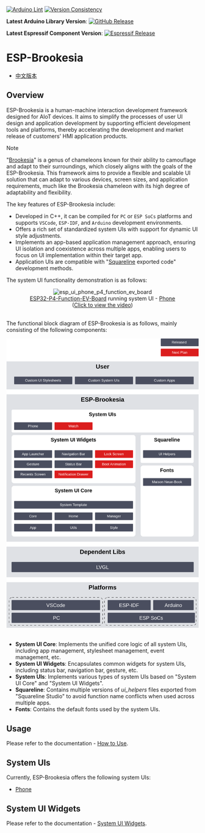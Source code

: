 [![Arduino Lint](https://github.com/espressif/esp-brookesia/actions/workflows/arduino_lint.yml/badge.svg)](https://github.com/espressif/esp-brookesia/actions/workflows/arduino_lint.yml) [![Version Consistency](https://github.com/espressif/esp-brookesia/actions/workflows/check_lib_versions.yml/badge.svg)](https://github.com/espressif/esp-brookesia/actions/workflows/check_lib_versions.yml)

**Latest Arduino Library Version**: [![GitHub Release](https://img.shields.io/github/v/release/espressif/esp-brookesia)](https://github.com/espressif/esp-brookesia/releases)

**Latest Espressif Component Version**: [![Espressif Release](https://components.espressif.com/components/espressif/esp-brookesia/badge.svg)](https://components.espressif.com/components/espressif/esp-brookesia)

# ESP-Brookesia

* [中文版本](./README_CN.md)

## Overview

ESP-Brookesia is a human-machine interaction development framework designed for AIoT devices. It aims to simplify the processes of user UI design and application development by supporting efficient development tools and platforms, thereby accelerating the development and market release of customers' HMI application products.

> [!NOTE]
> "[Brookesia](https://en.wikipedia.org/wiki/Brookesia)" is a genus of chameleons known for their ability to camouflage and adapt to their surroundings, which closely aligns with the goals of the ESP-Brookesia. This framework aims to provide a flexible and scalable UI solution that can adapt to various devices, screen sizes, and application requirements, much like the Brookesia chameleon with its high degree of adaptability and flexibility.

The key features of ESP-Brookesia include:

- Developed in C++, it can be compiled for `PC` or `ESP SoCs` platforms and supports `VSCode`, `ESP-IDF`, and `Arduino` development environments.
- Offers a rich set of standardized system UIs with support for dynamic UI style adjustments.
- Implements an app-based application management approach, ensuring UI isolation and coexistence across multiple apps, enabling users to focus on UI implementation within their target app.
- Application UIs are compatible with "[Squareline](https://squareline.io/) exported code" development methods.

The system UI functionality demonstration is as follows:

<div align="center">
    <img src="https://dl.espressif.com/AE/esp-dev-kits/esp_ui_phone_p4_function_ev_board_1024_600_2.gif" alt ="esp_ui_phone_p4_function_ev_board">
</div>

<div align="center">
    <a href="https://docs.espressif.com/projects/esp-dev-kits/en/latest/esp32p4/esp32-p4-function-ev-board/index.html">ESP32-P4-Function-EV-Board</a> running system UI - <a href="./docs/system_ui_phone_CN.md">Phone</a>
    <br>
    (<a href="https://dl.espressif.com/AE/esp-dev-kits/esp_ui_phone_demo_1024_600_compress.mp4">Click to view the video</a>)
</div>
<br>

The functional block diagram of ESP-Brookesia is as follows, mainly consisting of the following components:

<div align="center">
    <img src="docs/_static/readme/block_diagram.png" alt="block_diagram" width="600">
</div>
<br>

- **System UI Core**: Implements the unified core logic of all system UIs, including app management, stylesheet management, event management, etc.
- **System UI Widgets**: Encapsulates common widgets for system UIs, including status bar, navigation bar, gesture, etc.
- **System UIs**: Implements various types of system UIs based on "System UI Core" and "System UI Widgets".
- **Squareline**: Contains multiple versions of *ui_helpers* files exported from "Squareline Studio" to avoid function name conflicts when used across multiple apps.
- **Fonts**: Contains the default fonts used by the system UIs.

## Usage

Please refer to the documentation - [How to Use](./docs/how_to_use.md).

## System UIs

Currently, ESP-Brookesia offers the following system UIs:

- [Phone](./docs/system_ui_phone.md)

## System UI Widgets

Please refer to the documentation - [System UI Widgets](./docs/system_ui_widgets.md).
